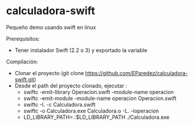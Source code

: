 # calculadora-swift

Pequeño demo usando swift en linux

Prerequisitos:

- Tener instalador Swift (2.2 o 3) y exportado la variable

Compilación:

- Clonar el proyecto (git clone https://github.com/EParedez/calculadora-swift.git)
- Desde el path del proyecto clonado, ejecutar :
  * swiftc -emit-library Operacion.swift -module-name operacion
  * swiftc -emit-module -module-name operacion Operacion.swift
  * swiftc -I. -c Calculadora.swift
  * swiftc -o Calculadora.exe Calculadora.o -L. -loperacion
  * LD_LIBRARY_PATH=.:$LD_LIBRARY_PATH ./Calculadora.exe
